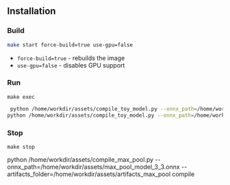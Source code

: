 ## Installation

### Build
```bash
make start force-build=true use-gpu=false
```
* `force-build=true` - rebuilds the image
* `use-gpu=false` - disables GPU support

### Run
```
make exec
```

```bash
 python /home/workdir/assets/compile_toy_model.py --onnx_path=/home/workdir/assets/toy_model_opset11.onnx --artifacts_folder=/home/workdir/assets/artifacts compile
python /home/workdir/assets/compile_toy_model.py --onnx_path=/home/workdir/assets/toy_model_opset11.onnx --artifacts_folder=/home/workdir/assets/artifacts inference
```

### Stop
```
make stop
```

python /home/workdir/assets/compile_max_pool.py --onnx_path=/home/workdir/assets/max_pool_model_3_3.onnx --artifacts_folder=/home/workdir/assets/artifacts_max_pool compile